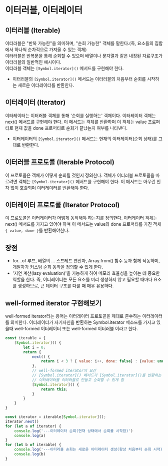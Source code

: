 # 이터러블, 이터레이터

## 이터러블 (Iterable)

이터러블은 "반복 가능한"을 의미하며, "순회 가능한" 객체를 말한다.(즉, 요소들의 집합에서 하나씩 순차적으로 가져올 수 있는 객체)<br/> 
이터러블은 반복문을 통해 순회할 수 있으며 배열이나 문자열과 같은 내장된 자료구조가 이터러블의 일반적인 예시이다.<br/> 
이터러블 객체는 `[Symbol.iterator]()` 메서드를 구현해야 한다.
- 이터러블의 `[Symbol.iterator]()` 메서드는 이터러블의 처음부터 순회를 시작하는 새로운 이터레이터를 반환한다.

## 이터레이터 (Iterator)
이터레이터는 이터러블 객체를 통해 '순회를 실행하는' 객체이다.
이터레이터 객체는 next() 메서드를 구현해야 한다.
이 메서드는 객체를 반환하며 이 객체는 value 프로퍼티로 현재 값을 done 프로퍼티로 순회가 끝났는지 여부를 나타낸다.
- 이터레이터의 `[Symbol.iterator]()` 메서드는 현재의 이터레이터(순회 상태)를 그대로 반환한다.

## 이터러블 프로토콜 (Iterable Protocol)
이 프로토콜은 객체가 어떻게 순회될 것인지 정의한다.
객체가 이터러블 프로토콜을 따르려면 객체는 `[Symbol.iterator]()` 메서드를 구현해야 한다. 
이 메서드는 아무런 인자 없이 호출되며 이터레이터를 반환해야 한다.

## 이터레이터 프로토콜 (Iterator Protocol)
이 프로토콜은 이터레이터가 어떻게 동작해야 하는지를 정의한다.
이터레이터 객체는 next() 메서드를 가지고 있어야 하며
이 메서드는 value와 done 프로퍼티를 가진 객체 `{ value, done }`를 반환해야한다.

## 장점
- for...of 루프, 배열의 ... 스프레드 연산자, Array.from() 함수 등과 함께 작동하며, 개발자가 커스텀 순회 동작을 정의할 수 있게 한다.
- '지연 계산(lazy evaluation)'을 가능하게 하여 메모리 효율성을 높이는 데 중요한 역할을 한다. 
즉, 이터레이터는 모든 요소를 미리 생성하지 않고 필요할 때마다 요소를 생성하므로, 큰 데이터 구조를 다룰 때 매우 유용하다.

## well-formed iterator 구현해보기
well-formed iterator라는 용어는 이터레이터 프로토콜을 제대로 준수하는 이터레이터를 의미한다.
이터레이터가 자기자신을 반환하는 Symbol.iterator 메소드를 가지고 있을때 well-formed 이터레이터 또는 well-formed 이터러블 이라고 한다.

```javascript
const iterable = {
    [Symbol.iterator]() {
        let i = 0;
        return {
            next() {
                return i < 3 ? { value: i++, done: false} : {value: undefined, done: true}
            },
            // well-formed iterator의 요건
            // [Symbol.iterator]() 메서드가 [Symbol.iterator]()를 반환하는 것은
            // 이터레이터를 이터러블로 만들고 순회할 수 있게 함
            [Symbol.iterator]() {
                return this;
            }
        }
    }
}

const iterator = iterable[Symbol.iterator]();
iterator.next()
for (let a of iterator) {
    console.log('---이터레이터 순회(현재 상태에서 순회를 시작함)')
    console.log(a)
}
for (let b of iterable) {
    console.log('---이터러블 순회는 새로운 이터레이터 생성(항상 처음부터 순회 시작)')
    console.log(b)
}
```
